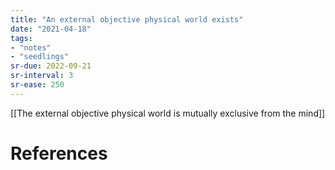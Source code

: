 ```yaml
---
title: "An external objective physical world exists"
date: "2021-04-18"
tags:
- "notes"
- "seedlings"
sr-due: 2022-09-21
sr-interval: 3
sr-ease: 250
---
```


[[The external objective physical world is mutually exclusive from the mind]]



# References

